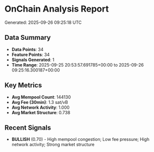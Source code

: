# OnChain Analysis Report
Generated: 2025-09-26 09:25:18 UTC

## Data Summary
- **Data Points**: 34
- **Feature Points**: 34
- **Signals Generated**: 1
- **Time Range**: 2025-09-25 20:53:57.691785+00:00 to 2025-09-26 09:25:16.300187+00:00

## Key Metrics
- **Avg Mempool Count**: 144130
- **Avg Fee (30min)**: 1.3 sat/vB
- **Avg Network Activity**: 1.000
- **Avg Market Structure**: 0.738

## Recent Signals
- **BULLISH** (0.70) - High mempool congestion; Low fee pressure; High network activity; Strong market structure
